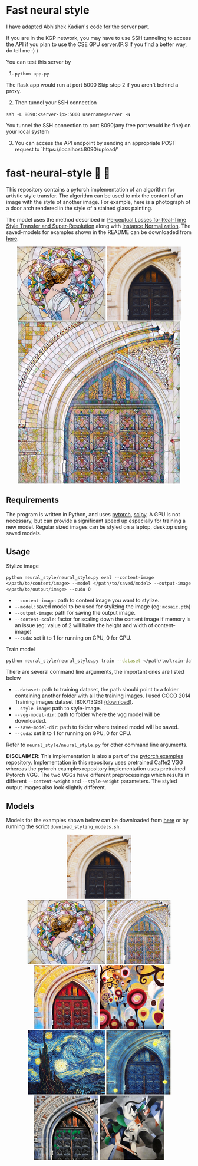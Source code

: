 # Fast neural style

I have adapted Abhishek Kadian's code for the server part.

If you are in the KGP network, you may have to use SSH tunneling to access the API if you plan to use the CSE GPU server.(P.S If you find a better way, do tell me :) )

You can test this server by

1. `python app.py`

The flask app would run at port 5000
Skip step 2 if you aren't behind a proxy.

2. Then tunnel your SSH connection

`ssh -L 8090:<server-ip>:5000 username@server -N`

You tunnel the SSH connection to port 8090(any free port would be fine) on your local system

3. You can access the API endpoint by sending an appropriate POST request to `https://localhost:8090/upload/'


# fast-neural-style :city_sunrise: :rocket:

This repository contains a pytorch implementation of an algorithm for artistic style transfer. The algorithm can be used to mix the content of an image with the style of another image. For example, here is a photograph of a door arch rendered in the style of a stained glass painting.

The model uses the method described in [Perceptual Losses for Real-Time Style Transfer and Super-Resolution](https://arxiv.org/abs/1603.08155) along with [Instance Normalization](https://arxiv.org/pdf/1607.08022.pdf). The saved-models for examples shown in the README can be downloaded from [here](https://www.dropbox.com/s/gtwnyp9n49lqs7t/saved-models.zip?dl=0).

<p align="center">
    <img src="images/style-images/mosaic.jpg" height="200px">
    <img src="images/content-images/amber.jpg" height="200px">
    <img src="images/output-images/amber-mosaic.jpg" height="440px">
</p>

## Requirements
The program is written in Python, and uses [pytorch](http://pytorch.org/), [scipy](https://www.scipy.org). A GPU is not necessary, but can provide a significant speed up especially for training a new model. Regular sized images can be styled on a laptop, desktop using saved models.

## Usage
Stylize image
```
python neural_style/neural_style.py eval --content-image </path/to/content/image> --model </path/to/saved/model> --output-image </path/to/output/image> --cuda 0
```
* `--content-image`: path to content image you want to stylize.
* `--model`: saved model to be used for stylizing the image (eg: `mosaic.pth`)
* `--output-image`: path for saving the output image.
* `--content-scale`: factor for scaling down the content image if memory is an issue (eg: value of 2 will halve the height and width of content-image)
* `--cuda`: set it to 1 for running on GPU, 0 for CPU.

Train model
```bash
python neural_style/neural_style.py train --dataset </path/to/train-dataset> --style-image </path/to/style/image> --vgg-model-dir </path/to/vgg/folder> --save-model-dir </path/to/save-model/folder> --epochs 2 --cuda 1
```

There are several command line arguments, the important ones are listed below
* `--dataset`: path to training dataset, the path should point to a folder containing another folder with all the training images. I used COCO 2014 Training images dataset [80K/13GB] [(download)](http://mscoco.org/dataset/#download).
* `--style-image`: path to style-image.
* `--vgg-model-dir`: path to folder where the vgg model will be downloaded.
* `--save-model-dir`: path to folder where trained model will be saved.
* `--cuda`: set it to 1 for running on GPU, 0 for CPU.

Refer to ``neural_style/neural_style.py`` for other command line arguments.

**DISCLAIMER**: This implementation is also a part of the [pytorch examples](https://github.com/pytorch/examples/tree/master/fast_neural_style) repository. Implementation in this repository uses pretrained Caffe2 VGG whereas the pytorch examples repository implementation uses pretrained Pytorch VGG. The two VGGs have different preprocessings which results in different `--content-weight` and `--style-weight` parameters. The styled output images also look slightly different.

## Models

Models for the examples shown below can be downloaded from [here](https://www.dropbox.com/s/gtwnyp9n49lqs7t/saved-models.zip?dl=0) or by running the script ``download_styling_models.sh``.

<div align='center'>
  <img src='images/content-images/amber.jpg' height="174px">		
</div>

<div align='center'>
  <img src='images/style-images/mosaic.jpg' height="174px">
  <img src='images/output-images/amber-mosaic.jpg' height="174px">
  <img src='images/output-images/amber-candy.jpg' height="174px">
  <img src='images/style-images/candy.jpg' height="174px">
  <br>
  <img src='images/style-images/starry-night-cropped.jpg' height="174px">
  <img src='images/output-images/amber-starry-night.jpg' height="174px">
  <img src='images/output-images/amber-udnie.jpg' height="174px">
  <img src='images/style-images/udnie.jpg' height="174px">
</div>
